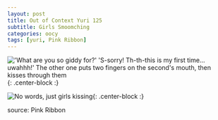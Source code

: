 ```yaml
---
layout: post
title: Out of Context Yuri 125
subtitle: Girls Smoomching
categories: oocy
tags: [yuri, Pink Ribbon]
---
```



!['What are you so giddy for?' 'S-sorry! Th-th-this is my first time... uwahhh!' The other one puts two fingers on the second's mouth, then kisses through them](https://imgur.com/1Jenoes.png){: .center-block :}

![No words, just girls kissing](https://imgur.com/iSfGNrM.png){: .center-block :}


source: Pink Ribbon